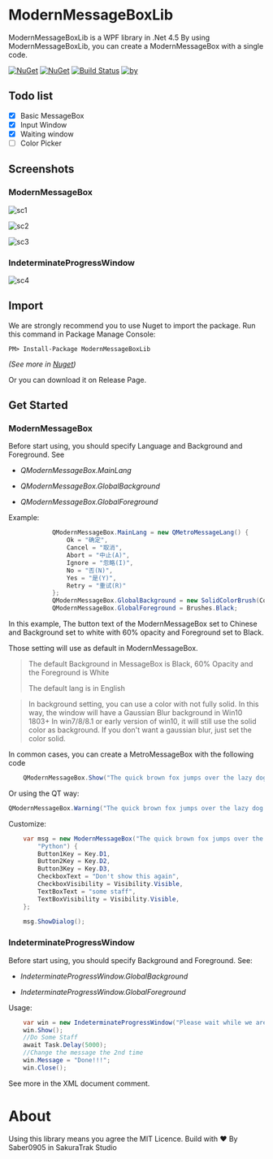# ModernMessageBoxLib
ModernMessageBoxLib is a WPF library in .Net 4.5
By using ModernMessageBoxLib, you can create a ModernMessageBox with a single code.

[![NuGet](https://img.shields.io/nuget/v/ModernMessageBoxLib.svg)](https://www.nuget.org/packages/ModernMessageBoxLib/)
[![NuGet](https://img.shields.io/nuget/dt/ModernMessageBoxLib.svg)](https://www.nuget.org/packages/ModernMessageBoxLib/)
[![Build Status](https://img.shields.io/azure-devops/build/SakuraTrak/53d5644c-3aeb-4940-9018-b587a6c7dba1/1.svg?style=flat-square&logo=azure-devops)](https://dev.azure.com/sakuratrak/ModernMessageBoxLibForWPF)
[![by](https://img.shields.io/badge/By-SakuraTrak%20Studio-blue.svg)](https://www.nuget.org/packages/ModernMessageBoxLib/)

## Todo list

 - [x] Basic MessageBox
 - [x] Input Window
 - [x] Waiting window
 - [ ] Color Picker

## Screenshots
### ModernMessageBox

![sc1](https://github.com/hv0905/ModernMessageBoxLibForWPF/raw/master/web/sc1.png)

![sc2](https://github.com/hv0905/ModernMessageBoxLibForWPF/raw/master/web/sc2.png)

![sc3](https://github.com/hv0905/ModernMessageBoxLibForWPF/raw/master/web/sc3.png)

### IndeterminateProgressWindow

![sc4](https://github.com/hv0905/ModernMessageBoxLibForWPF/raw/master/web/sc4.png)

## Import

We are strongly recommend you to use Nuget to import the package.
Run this command in Package Manage Console:
```
PM> Install-Package ModernMessageBoxLib
```
_(See more in [Nuget](https://www.nuget.org/packages/ModernMessageBoxLib/))_

Or you can download it on Release Page.

## Get Started

### ModernMessageBox

Before start using, you should specify Language and Background and Foreground.
See
* _QModernMessageBox.MainLang_

* _QModernMessageBox.GlobalBackground_

* _QModernMessageBox.GlobalForeground_

Example:
```C#
            QModernMessageBox.MainLang = new QMetroMessageLang() {
                Ok = "确定",
                Cancel = "取消",
                Abort = "中止(A)",
                Ignore = "忽略(I)",
                No = "否(N)",
                Yes = "是(Y)",
                Retry = "重试(R)"
            };
            QModernMessageBox.GlobalBackground = new SolidColorBrush(Colors.White){Opacity = 0.6};
            QModernMessageBox.GlobalForeground = Brushes.Black;
```
In this example, The button text of the ModernMessageBox set to Chinese and Background set to white with 60% opacity and Foreground set to Black.

Those setting will use as default in ModernMessageBox.

> The default Background in MessageBox is Black, 60% Opacity and the Foreground is White
> 
> The default lang is in English

> In background setting, you can use a color with not fully solid.
> In this way, the window will have a Gaussian Blur background in Win10 1803+
> In win7/8/8.1 or early version of win10, it will still use the solid color as background.
> If you don't want a gaussian blur, just set the color solid.


In common cases, you can create a MetroMessageBox with the following code
```C#
    QModernMessageBox.Show("The quick brown fox jumps over the lazy dog.", "hello world",QModernMessageBox.QModernMessageBoxButtons.YesNoCancel,ModernMessageboxIcons.Warning);
```

Or using the QT way:
```C#
QModernMessageBox.Warning("The quick brown fox jumps over the lazy dog.", "hello world");
```

Customize:
```C#
    var msg = new ModernMessageBox("The quick brown fox jumps over the lazy dog.\n", "hello world", ModernMessageboxIcons.Info, "CSharp", "Java",
        "Python") {
        Button1Key = Key.D1,
        Button2Key = Key.D2,
        Button3Key = Key.D3,
        CheckboxText = "Don't show this again",
        CheckboxVisibility = Visibility.Visible,
        TextBoxText = "some staff",
        TextBoxVisibility = Visibility.Visible,
    };
            
    msg.ShowDialog();
```

### IndeterminateProgressWindow
Before start using, you should specify Background and Foreground.
See:

* _IndeterminateProgressWindow.GlobalBackground_

* _IndeterminateProgressWindow.GlobalForeground_

Usage:
```C#
    var win = new IndeterminateProgressWindow("Please wait while we are installing the virus into your computer. . .");
	win.Show();
	//Do Some Staff
	await Task.Delay(5000);
	//Change the message the 2nd time
	win.Message = "Done!!!";
	win.Close();
```


See more in the XML document comment.

# About

Using this library means you agree the MIT Licence.
Build with ❤ By Saber0905 in SakuraTrak Studio
